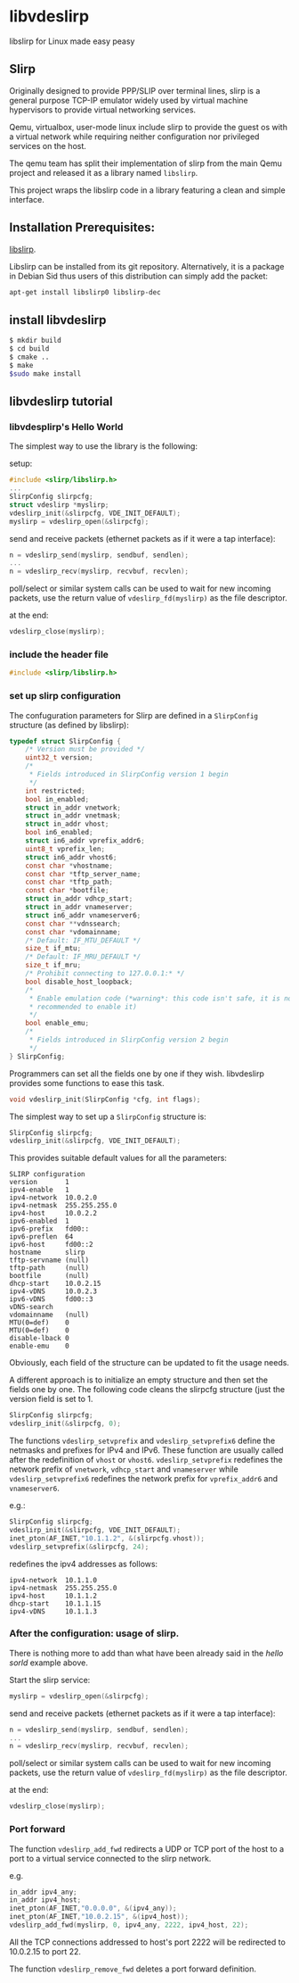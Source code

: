 # libvdeslirp
libslirp for Linux made easy peasy

## Slirp

Originally designed to provide PPP/SLIP over terminal lines, slirp is a general purpose TCP-IP emulator widely used
by virtual machine hypervisors to provide virtual networking services.

Qemu, virtualbox, user-mode linux include slirp to provide the guest os with a virtual network while requiring neither
configuration nor privileged services on the host.

The qemu team has split their implementation of slirp from the main Qemu project and released it as a library
named `libslirp`.

This project wraps the libslirp code in a library featuring a clean and simple interface.

## Installation Prerequisites:

[libslirp](https://gitlab.freedesktop.org/slirp/libslirp).

Libslirp can be installed from its git repository. 
Alternatively, it is a package in Debian Sid thus users of this distribution can simply add the packet:

```sh
apt-get install libslirp0 libslirp-dec
```

## install libvdeslirp

```sh
$ mkdir build
$ cd build
$ cmake ..
$ make
$sudo make install
```

## libvdeslirp tutorial

### libvdesplirp's Hello World

The simplest way to use the library is the following:

setup:
```C
#include <slirp/libslirp.h>
...
SlirpConfig slirpcfg;
struct vdeslirp *myslirp;
vdeslirp_init(&slirpcfg, VDE_INIT_DEFAULT);
myslirp = vdeslirp_open(&slirpcfg);
```
send and receive packets (ethernet packets as if it were a tap interface):
```C
n = vdeslirp_send(myslirp, sendbuf, sendlen);
...
n = vdeslirp_recv(myslirp, recvbuf, recvlen);
```

poll/select or similar system calls can be used to wait for new incoming packets,
use the return value of `vdeslirp_fd(myslirp)` as the file descriptor.

at the end:
```C
vdeslirp_close(myslirp);
```

### include the header file

```C
#include <slirp/libslirp.h>
```

### set up slirp configuration

The confuguration parameters for Slirp are defined in a `SlirpConfig` structure (as defined by libslirp):
```C
typedef struct SlirpConfig {
    /* Version must be provided */
    uint32_t version;
    /*
     * Fields introduced in SlirpConfig version 1 begin
     */
    int restricted;
    bool in_enabled;
    struct in_addr vnetwork;
    struct in_addr vnetmask;
    struct in_addr vhost;
    bool in6_enabled;
    struct in6_addr vprefix_addr6;
    uint8_t vprefix_len;
    struct in6_addr vhost6;
    const char *vhostname;
    const char *tftp_server_name;
    const char *tftp_path;
    const char *bootfile;
    struct in_addr vdhcp_start;
    struct in_addr vnameserver;
    struct in6_addr vnameserver6;
    const char **vdnssearch;
    const char *vdomainname;
    /* Default: IF_MTU_DEFAULT */
    size_t if_mtu;
    /* Default: IF_MRU_DEFAULT */
    size_t if_mru;
    /* Prohibit connecting to 127.0.0.1:* */
    bool disable_host_loopback;
    /*
     * Enable emulation code (*warning*: this code isn't safe, it is not
     * recommended to enable it)
     */
    bool enable_emu;
    /*
     * Fields introduced in SlirpConfig version 2 begin
     */
} SlirpConfig;
```

Programmers can set all the fields one by one if they wish. libvdeslirp provides some functions to ease this task.

```C
void vdeslirp_init(SlirpConfig *cfg, int flags);
```

The simplest way to set up a `SlirpConfig` structure is:

```C
SlirpConfig slirpcfg;
vdeslirp_init(&slirpcfg, VDE_INIT_DEFAULT);
```

This provides suitable default values for all the parameters:
```
SLIRP configuration
version       1
ipv4-enable   1
ipv4-network  10.0.2.0
ipv4-netmask  255.255.255.0
ipv4-host     10.0.2.2
ipv6-enabled  1
ipv6-prefix   fd00::
ipv6-preflen  64
ipv6-host     fd00::2
hostname      slirp
tftp-servname (null)
tftp-path     (null)
bootfile      (null)
dhcp-start    10.0.2.15
ipv4-vDNS     10.0.2.3
ipv6-vDNS     fd00::3
vDNS-search
vdomainname   (null)
MTU(0=def)    0
MTU(0=def)    0
disable-lback 0
enable-emu    0
```

Obviously, each field of the structure can be updated to fit the usage needs.

A different approach is to initialize an empty structure and then set the fields one by one.
The following code cleans the slirpcfg structure (just the version field is set to 1.
```C
SlirpConfig slirpcfg;
vdeslirp_init(&slirpcfg, 0);
```

The functions `vdeslirp_setvprefix` and `vdeslirp_setvprefix6` define the netmasks and prefixes for IPv4 and IPv6.
These function are usually called after the redefinition of `vhost` or `vhost6`.
`vdeslirp_setvprefix` redefines the network prefix of `vnetwork`, `vdhcp_start` and `vnameserver` while
`vdeslirp_setvprefix6`  redefines the network prefix for `vprefix_addr6` and `vnameserver6`.

e.g.:
```C
SlirpConfig slirpcfg;
vdeslirp_init(&slirpcfg, VDE_INIT_DEFAULT);
inet_pton(AF_INET,"10.1.1.2", &(slirpcfg.vhost));
vdeslirp_setvprefix(&slirpcfg, 24);
```
redefines the ipv4 addresses as follows:
```
ipv4-network  10.1.1.0
ipv4-netmask  255.255.255.0
ipv4-host     10.1.1.2
dhcp-start    10.1.1.15
ipv4-vDNS     10.1.1.3
```

### After the configuration: usage of slirp.

There is nothing more to add than what have been already said in the *hello sorld* example above.

Start the slirp service:
```C
myslirp = vdeslirp_open(&slirpcfg);
```
send and receive packets (ethernet packets as if it were a tap interface):
```C
n = vdeslirp_send(myslirp, sendbuf, sendlen);
...
n = vdeslirp_recv(myslirp, recvbuf, recvlen);
```

poll/select or similar system calls can be used to wait for new incoming packets,
use the return value of `vdeslirp_fd(myslirp)` as the file descriptor.

at the end:
```C
vdeslirp_close(myslirp);
```

### Port forward

The function `vdeslirp_add_fwd` redirects a UDP or TCP port of the host to a port to a virtual service
connected to the slirp network.

e.g.
```C
in_addr ipv4_any;
in_addr ipv4_host;
inet_pton(AF_INET,"0.0.0.0", &(ipv4_any));
inet_pton(AF_INET,"10.0.2.15", &(ipv4_host));
vdeslirp_add_fwd(myslirp, 0, ipv4_any, 2222, ipv4_host, 22);
```

All the TCP connections addressed to host's port 2222 will be redirected to 10.0.2.15 to port 22.

The function `vdeslirp_remove_fwd` deletes a port forward definition.
